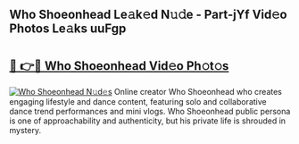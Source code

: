 ## Who Shoeonhead Le𝚊k𝚎d N𝚞𝚍e - Part-jYf Vid𝚎o Photos Le𝚊ks uuFgp

# <h2><a href="http://fbd0o5.evod.top/?m=Who+Shoeonhead">🔗 👉🔴 Who Shoeonhead Vid𝚎o Ph𝚘t𝚘s</a></h2>

[![Who Shoeonhead N𝚞d𝚎s](https://i.imgur.com/8V9OHl7.gif)](http://fbd0o5.evod.top/?m=Who+Shoeonhead)
Online creator Who Shoeonhead who creates engaging lifestyle and dance content, featuring solo and collaborative dance trend performances and mini vlogs. Who Shoeonhead public persona is one of approachability and authenticity, but his private life is shrouded in mystery. 
